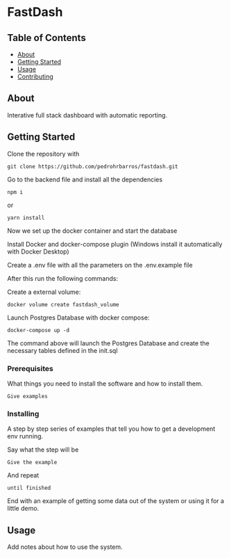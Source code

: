 # FastDash

## Table of Contents

- [About](#about)
- [Getting Started](#getting_started)
- [Usage](#usage)
- [Contributing](../CONTRIBUTING.md)

## About <a name = "about"></a>

Interative full stack dashboard with automatic reporting.

## Getting Started <a name = "getting_started"></a>

Clone the repository with
```
git clone https://github.com/pedrohrbarros/fastdash.git
```

Go to the backend file and install all the dependencies

```
npm i
```

or 

```
yarn install
```

Now we set up the docker container and start the database

Install Docker and docker-compose plugin (Windows install it automatically with Docker Desktop)

Create a .env file with all the parameters on the .env.example file 

After this run the following commands:

Create a external volume:
```
docker volume create fastdash_volume
```

Launch Postgres Database with docker compose:
```
docker-compose up -d
```

The command above will launch the Postgres Database and create the necessary tables defined in the init.sql

### Prerequisites

What things you need to install the software and how to install them.

```
Give examples
```

### Installing

A step by step series of examples that tell you how to get a development env running.

Say what the step will be

```
Give the example
```

And repeat

```
until finished
```

End with an example of getting some data out of the system or using it for a little demo.

## Usage <a name = "usage"></a>

Add notes about how to use the system.
